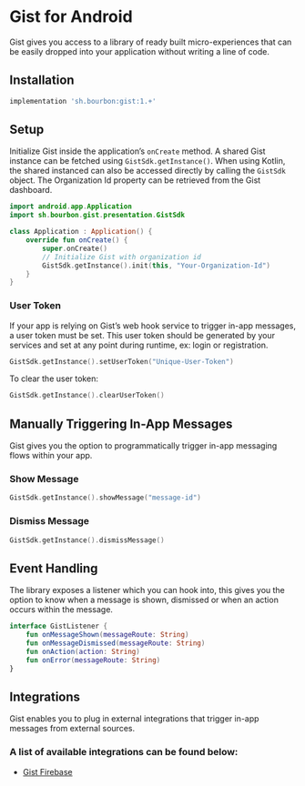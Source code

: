 # Gist for Android

Gist gives you access to a library of ready built micro-experiences that can be easily dropped into your application without writing a line of code.

## Installation
```gradle
implementation 'sh.bourbon:gist:1.+'
```

## Setup
Initialize Gist inside the application’s `onCreate` method. A shared Gist instance can be fetched using `GistSdk.getInstance()`.
When using Kotlin, the shared instanced can also be accessed directly by calling the `GistSdk` object. 
The Organization Id property can be retrieved from the Gist dashboard.

```kotlin
import android.app.Application
import sh.bourbon.gist.presentation.GistSdk

class Application : Application() {
    override fun onCreate() {
        super.onCreate()
        // Initialize Gist with organization id
        GistSdk.getInstance().init(this, "Your-Organization-Id")
    }
}
```

### User Token
If your app is relying on Gist’s web hook service to trigger in-app messages, a user token must be set. This user token should be generated by your services and set at any point during runtime, ex: login or registration.

```kotlin
GistSdk.getInstance().setUserToken("Unique-User-Token")
```
To clear the user token:
```kotlin
GistSdk.getInstance().clearUserToken()
```

## Manually Triggering In-App Messages
Gist gives you the option to programmatically trigger in-app messaging flows within your app.

### Show Message
```kotlin
GistSdk.getInstance().showMessage("message-id")
```

### Dismiss Message
```kotlin
GistSdk.getInstance().dismissMessage()
```

## Event Handling
The library exposes a listener which you can hook into, this gives you the option to know when a message is shown, dismissed or when an action occurs within the message.

```kotlin
interface GistListener {
    fun onMessageShown(messageRoute: String)
    fun onMessageDismissed(messageRoute: String)
    fun onAction(action: String)
    fun onError(messageRoute: String)
}
```

## Integrations
Gist enables you to plug in external integrations that trigger in-app messages from external sources.

### A list of available integrations can be found below:
- [Gist Firebase](https://gitlab.com/bourbonltd/gist-firebase-android)